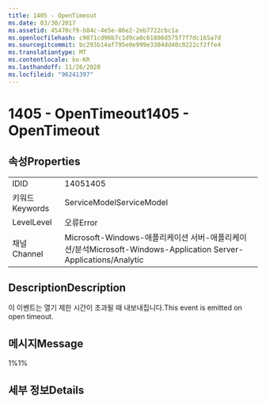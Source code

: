 ```yaml
---
title: 1405 - OpenTimeout
ms.date: 03/30/2017
ms.assetid: 45470cf9-b84c-4e5e-86e2-2eb7722cbc1a
ms.openlocfilehash: c9071cd96b7c1d9ca0c61808d575f7f7dc165a7d
ms.sourcegitcommit: bc293b14af795e0e999e3304dd40c0222cf2ffe4
ms.translationtype: MT
ms.contentlocale: ko-KR
ms.lasthandoff: 11/26/2020
ms.locfileid: "96241397"
---
```

# <a name="1405---opentimeout"></a><span data-ttu-id="8c0a5-102">1405 - OpenTimeout</span><span class="sxs-lookup"><span data-stu-id="8c0a5-102">1405 - OpenTimeout</span></span>

## <a name="properties"></a><span data-ttu-id="8c0a5-103">속성</span><span class="sxs-lookup"><span data-stu-id="8c0a5-103">Properties</span></span>  
  
|||  
|-|-|  
|<span data-ttu-id="8c0a5-104">ID</span><span class="sxs-lookup"><span data-stu-id="8c0a5-104">ID</span></span>|<span data-ttu-id="8c0a5-105">1405</span><span class="sxs-lookup"><span data-stu-id="8c0a5-105">1405</span></span>|  
|<span data-ttu-id="8c0a5-106">키워드</span><span class="sxs-lookup"><span data-stu-id="8c0a5-106">Keywords</span></span>|<span data-ttu-id="8c0a5-107">ServiceModel</span><span class="sxs-lookup"><span data-stu-id="8c0a5-107">ServiceModel</span></span>|  
|<span data-ttu-id="8c0a5-108">Level</span><span class="sxs-lookup"><span data-stu-id="8c0a5-108">Level</span></span>|<span data-ttu-id="8c0a5-109">오류</span><span class="sxs-lookup"><span data-stu-id="8c0a5-109">Error</span></span>|  
|<span data-ttu-id="8c0a5-110">채널</span><span class="sxs-lookup"><span data-stu-id="8c0a5-110">Channel</span></span>|<span data-ttu-id="8c0a5-111">Microsoft-Windows-애플리케이션 서버-애플리케이션/분석</span><span class="sxs-lookup"><span data-stu-id="8c0a5-111">Microsoft-Windows-Application Server-Applications/Analytic</span></span>|  
  
## <a name="description"></a><span data-ttu-id="8c0a5-112">Description</span><span class="sxs-lookup"><span data-stu-id="8c0a5-112">Description</span></span>  

 <span data-ttu-id="8c0a5-113">이 이벤트는 열기 제한 시간이 초과될 때 내보내집니다.</span><span class="sxs-lookup"><span data-stu-id="8c0a5-113">This event is emitted on open timeout.</span></span>  
  
## <a name="message"></a><span data-ttu-id="8c0a5-114">메시지</span><span class="sxs-lookup"><span data-stu-id="8c0a5-114">Message</span></span>  

 <span data-ttu-id="8c0a5-115">1%</span><span class="sxs-lookup"><span data-stu-id="8c0a5-115">1%</span></span>  
  
## <a name="details"></a><span data-ttu-id="8c0a5-116">세부 정보</span><span class="sxs-lookup"><span data-stu-id="8c0a5-116">Details</span></span>
